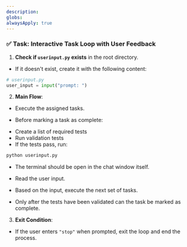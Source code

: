 ```yaml
---
description:
globs:
alwaysApply: true
---
```


### ✅ Task: Interactive Task Loop with User Feedback

1. **Check if `userinput.py` exists** in the root directory.

* If it doesn't exist, create it with the following content:

```python
# userinput.py
user_input = input("prompt: ")
```

2. **Main Flow**:

* Execute the assigned tasks.

* Before marking a task as complete:
- Create a list of required tests
- Run validation tests
- If the tests pass, run:

```bash
python userinput.py
```
* The terminal should be open in the chat window itself.

* Read the user input.

* Based on the input, execute the next set of tasks.

* Only after the tests have been validated can the task be marked as complete.

3. **Exit Condition**:

* If the user enters `"stop"` when prompted, exit the loop and end the process.
